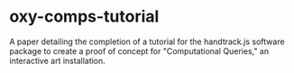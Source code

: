 # oxy-comps-tutorial
A paper detailing the completion of a tutorial for the handtrack.js software package to create a proof of concept for "Computational Queries," an interactive art installation. 
